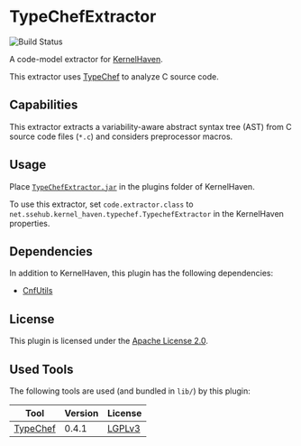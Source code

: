 # TypeChefExtractor

![Build Status](https://jenkins-2.sse.uni-hildesheim.de/buildStatus/icon?job=KH_TypeChefExtractor)

A code-model extractor for [KernelHaven](https://github.com/KernelHaven/KernelHaven).

This extractor uses [TypeChef](https://ckaestne.github.io/TypeChef/) to analyze C source code.

## Capabilities

This extractor extracts a variability-aware abstract syntax tree (AST) from C source code files (`*.c`) and considers preprocessor macros.

## Usage

Place [`TypeChefExtractor.jar`](https://jenkins-2.sse.uni-hildesheim.de/view/KernelHaven/job/KH_TypeChefExtractor/lastSuccessfulBuild/artifact/build/jar/TypeChefExtractor.jar) in the plugins folder of KernelHaven.

To use this extractor, set `code.extractor.class` to `net.ssehub.kernel_haven.typechef.TypechefExtractor` in the KernelHaven properties.

## Dependencies

In addition to KernelHaven, this plugin has the following dependencies:
* [CnfUtils](https://github.com/KernelHaven/CnfUtils)

## License

This plugin is licensed under the [Apache License 2.0](https://www.apache.org/licenses/LICENSE-2.0.html).

## Used Tools

The following tools are used (and bundled in `lib/`) by this plugin:

| Tool | Version | License |
|------|---------|---------|
| [TypeChef](https://ckaestne.github.io/TypeChef/) | 0.4.1 | [LGPLv3](https://www.gnu.org/licenses/lgpl.html) |
